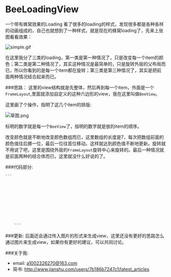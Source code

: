 # BeeLoadingView
一个带有蜂窝效果的Loading
看了很多的loading的样式，发现很多都是各种各样的动画组成的，自己也就想到了一种样式，就是现在的蜂窝loading了，先来上张图看看效果：

![simple.gif](https://github.com/1002326270xc/BeeLoadingView/blob/master/photo/simple.gif)

在这里我分了三类的loading，第一类是第一种情况了，只是改变每一个item的颜色；第二类是第二种情况了，其实这种情况是最简单的，只是旋转外层的父布局而已，所以你看到的是每一个item都在旋转；第三类是第三种情况了，其实是把前面两种情况结合起来而已。

###思路：
这里的view结构就是先整体，然后再到每一个item，外面是一个`FrameLayout`,里面就添加自定义的这种六边形的view，我在这里叫做`BeeView`。

这里画了个操作，指明了这几个item的排版:

![草图.png](http://upload-images.jianshu.io/upload_images/2528336-095d064749cde9c2.png?imageMogr2/auto-orient/strip%7CimageView2/2/w/1240)

标明的数字就是每一个`BeeView`了，指明的数字就是放的item的顺序。

改变颜色就是不断地改变颜色数组而已，这里数组的长度是7，每次把数组前面的颜色值往后挪一位，最后一位往首位移动。这样就达到颜色值不断地更新。旋转就不用说了吧，这里是围绕外层的`FrameLayout`旋转中心来旋转的。最后一种情况就是前面两种的结合体而已，这里就没什么好说的了。

###代码部分:
  <pre><code>```
    <declare-styleable name="BeeLoadingView">
      <!--这里就是定义上面说的三种情况-->
      <attr name="animate" format="enum">
          <enum name="colorFul" value="1" />
          <enum name="rotate" value="2" />
          <enum name="colorArotate" value="3" />
      </attr>
      <!--每一个item的size大小-->
      <attr name="load_size" format="float" />
    </declare-styleable>
    ```</code></pre>

###更新:
后面还会通过传入图片的形式来生成view，这里还没有更好的思路怎么通过图片来生成view，如果你有更好的建议，可以共同讨论。

###关于我:
- email: a1002326270@163.com
- 简书: http://www.jianshu.com/users/7b186b7247c1/latest_articles

